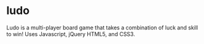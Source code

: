 # ludo
Ludo is a multi-player board game that takes a combination of luck and skill to win! Uses Javascript, jQuery HTML5, and CSS3.
